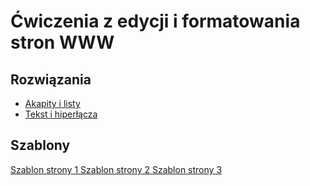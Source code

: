 <html lang="pl">
 <head>
<title>Ćwiczenia w HTML</title>
 <meta charset="utf-8"/>
  <meta name="keywords" content="HTML, WWW"/>
  <meta name="description" content="Ćwiczenia z HTML"/>
  <meta name="author" content="Olga Nyga"/>
  <meta name="viewport" content="width=device-width"/>
 </head>
 <body>
<h1>Ćwiczenia z edycji i formatowania<br/>
 stron WWW</h1>
  <h2>Rozwiązania</h2>
  <ul>
   <li>
<a href="akapity.html">Akapity i listy</a>
   </li>
   <li>
<a href="tekst.html">Tekst i hiperłącza</a>
   </li>
  </ul>
  <h2>Szablony</h2>
  <div>
<a href="szablony/szablonstrony1.html">
Szablon strony 1
</a>
<a href="szablony/szablonstrony2.html">
Szablon strony 2
</a>
<a href="szablony/szablonstrony3.html">
Szablon strony 3
</a>
  </div>
 </body>
</html>
